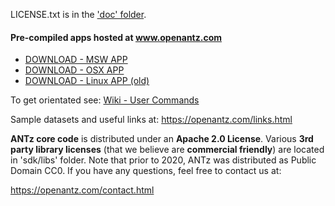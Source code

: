 
LICENSE.txt is in the <a href="https://github.com/openantz/antz/tree/master/doc">'doc' folder</a>.

#### Pre-compiled apps hosted at www.openantz.com
- <a href="https://openantz.com/download/msw/">DOWNLOAD - MSW APP</a>
- <a href="https://openantz.com/download/osx/">DOWNLOAD - OSX APP</a>
- <a href="https://openantz.com/download/linux/">DOWNLOAD - Linux APP (old)</a>

To get orientated see: <a href="https://github.com/openantz/antz/wiki/User-Commands/">Wiki - User Commands</a>

Sample datasets and useful links at: https://openantz.com/links.html

**ANTz core code** is distributed under an **Apache 2.0 License**. Various **3rd party library licenses** (that we believe are **commercial friendly**) are located in 'sdk/libs' folder. Note that prior to 2020, ANTz was distributed as Public Domain CC0. If you have any questions, feel free to contact us at:

https://openantz.com/contact.html

